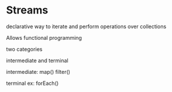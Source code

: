 # Streams

declarative way to iterate and perform operations over collections

Allows functional programming

two categories

intermediate and terminal

intermediate: map() filter()

terminal ex: forEach()
